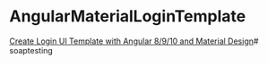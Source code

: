 # AngularMaterialLoginTemplate

[Create Login UI Template with Angular 8/9/10 and Material Design](https://www.positronx.io/create-login-ui-template-with-angular-8-material-design/)# soaptesting
